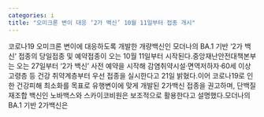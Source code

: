 ```yaml
---
categories: i
title: "오미크론 변이 대응 ‘2가 백신’ 10월 11일부터 접종 개시"
---
```

코로나19 오미크론 변이에 대응하도록 개발한 개량백신인 모더나의 BA.1 기반 ‘2가 백신’ 접종의 당일접종 및 예약접종이 오는 10월 11일부터 시작된다.중앙재난안전대책본부는 오는 27일부터 ‘2가 백신’ 사전 예약을 시작해 감염취약시설·면역저하자·60세 이상 고령층 등 건강 취약계층부터 우선 접종을 실시한다고 21일 밝혔다.이어 코로나19로 인한 건강피해 최소화를 목표로 유행변이에 맞게 개발된 2가백신 접종을 권고하며, 단백질 재조합 백신인 노바백스와 스카이코비원은 보조적으로 활용한다고 설명했다.모더나의 BA.1 기반 2가백신은